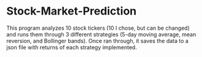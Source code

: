 # Stock-Market-Prediction
This program analyzes 10 stock tickers (10 I chose, but  can be changed) and runs them through 3 different strategies (5-day moving average, mean reversion, and Bollinger bands). Once ran through, it saves the data to a json file with returns of each strategy implemented.
